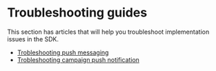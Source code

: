 # Troubleshooting guides

This section has articles that will help you troubleshoot implementation issues in the SDK.

- [Trobleshooting push messaging](push-messaging.md)
- [Trobleshooting campaign push notification](push-notifications.md)
